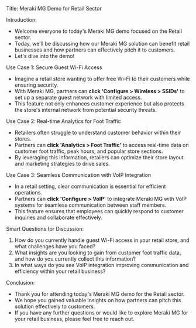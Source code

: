 Title: Meraki MG Demo for Retail Sector

Introduction:
- Welcome everyone to today's Meraki MG demo focused on the Retail sector.
- Today, we'll be discussing how our Meraki MG solution can benefit retail businesses and how partners can effectively pitch it to customers.
- Let's dive into the demo!

Use Case 1: Secure Guest Wi-Fi Access
- Imagine a retail store wanting to offer free Wi-Fi to their customers while ensuring security.
- With Meraki MG, partners can **click 'Configure > Wireless > SSIDs'** to set up a separate guest network with limited access.
- This feature not only enhances customer experience but also protects the store's internal network from potential security threats.

Use Case 2: Real-time Analytics for Foot Traffic
- Retailers often struggle to understand customer behavior within their stores.
- Partners can **click 'Analytics > Foot Traffic'** to access real-time data on customer foot traffic, peak hours, and popular store sections.
- By leveraging this information, retailers can optimize their store layout and marketing strategies to drive sales.

Use Case 3: Seamless Communication with VoIP Integration
- In a retail setting, clear communication is essential for efficient operations.
- Partners can **click 'Configure > VoIP'** to integrate Meraki MG with VoIP systems for seamless communication between staff members.
- This feature ensures that employees can quickly respond to customer inquiries and collaborate effectively.

Smart Questions for Discussion:
1. How do you currently handle guest Wi-Fi access in your retail store, and what challenges have you faced?
2. What insights are you looking to gain from customer foot traffic data, and how do you currently collect this information?
3. In what ways do you see VoIP integration improving communication and efficiency within your retail business?

Conclusion:
- Thank you for attending today's Meraki MG demo for the Retail sector.
- We hope you gained valuable insights on how partners can pitch this solution effectively to customers.
- If you have any further questions or would like to explore Meraki MG for your retail business, please feel free to reach out.